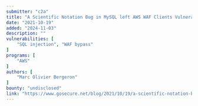 ```yaml
---
submitter: "c2a"
title: "A Scientific Notation Bug in MySQL left AWS WAF Clients Vulnerable to SQL Injection"
date: "2021-10-19"
added: "2024-11-03"
description: ""
vulnerabilities: [
    "SQL injection", "WAF bypass"
]
programs: [
    "AWS"
]
authors: [
    "Marc Olivier Bergeron"
]
bounty: "undisclosed"
link: "https://www.gosecure.net/blog/2021/10/19/a-scientific-notation-bug-in-mysql-left-aws-waf-clients-vulnerable-to-sql-injection/"
---
```




